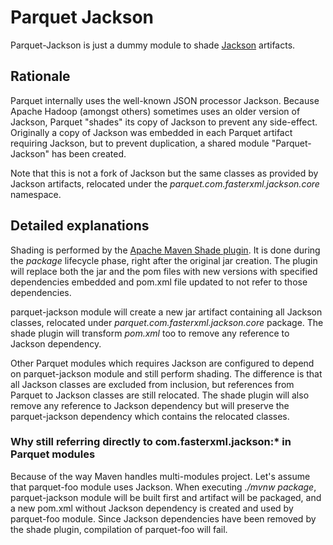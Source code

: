 <!--
  ~ Licensed to the Apache Software Foundation (ASF) under one
  ~ or more contributor license agreements.  See the NOTICE file
  ~ distributed with this work for additional information
  ~ regarding copyright ownership.  The ASF licenses this file
  ~ to you under the Apache License, Version 2.0 (the
  ~ "License"); you may not use this file except in compliance
  ~ with the License.  You may obtain a copy of the License at
  ~
  ~   http://www.apache.org/licenses/LICENSE-2.0
  ~
  ~ Unless required by applicable law or agreed to in writing,
  ~ software distributed under the License is distributed on an
  ~ "AS IS" BASIS, WITHOUT WARRANTIES OR CONDITIONS OF ANY
  ~ KIND, either express or implied.  See the License for the
  ~ specific language governing permissions and limitations
  ~ under the License.
  -->

Parquet Jackson
======

Parquet-Jackson is just a dummy module to shade [Jackson](https://github.com/FasterXML/jackson/) artifacts.

## Rationale

Parquet internally uses the well-known JSON processor Jackson. Because Apache Hadoop (amongst others) sometimes uses an older version of Jackson, Parquet "shades" its copy of Jackson to prevent any side-effect.
Originally a copy of Jackson was embedded in each Parquet artifact requiring Jackson, but to prevent duplication, a shared module "Parquet-Jackson" has been created.

Note that this is not a fork of Jackson but the same classes as provided by Jackson artifacts, relocated under the *parquet.com.fasterxml.jackson.core* namespace.

## Detailed explanations

Shading is performed by the [Apache Maven Shade plugin](http://maven.apache.org/plugins/maven-shade-plugin/index.html). It is done during the *package* lifecycle phase, right after the original jar creation. The plugin will replace both the jar and the pom files with new versions with specified dependencies embedded and pom.xml file updated to not refer to those dependencies.

parquet-jackson module will create a new jar artifact containing all Jackson classes, relocated under *parquet.com.fasterxml.jackson.core* package. The shade plugin will transform *pom.xml* too to remove any reference to Jackson dependency.

Other Parquet modules which requires Jackson are configured to depend on parquet-jackson module and still perform shading. The difference is that all Jackson classes are excluded from inclusion, but references from Parquet to Jackson classes are still relocated. The shade plugin will also remove any reference to Jackson dependency but will preserve the parquet-jackson dependency which contains the relocated classes.

### Why still referring directly to com.fasterxml.jackson:\* in Parquet modules

Because of the way Maven handles multi-modules project. Let's assume that parquet-foo module uses Jackson. When executing *./mvnw package*, parquet-jackson module will be built first and artifact will be packaged, and a new pom.xml without Jackson dependency is created and used by parquet-foo module. Since Jackson dependencies have been removed by the shade plugin, compilation of parquet-foo will fail.

